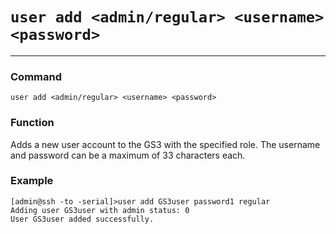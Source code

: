 # `user add <admin/regular> <username> <password>`

---

### Command
`user add <admin/regular> <username> <password>`

### Function

Adds a new user account to the GS3 with the specified role. The username and password
can be a maximum of 33 characters each.

### Example
```
[admin@ssh -to -serial]>user add GS3user password1 regular
Adding user GS3user with admin status: 0
User GS3user added successfully.
```